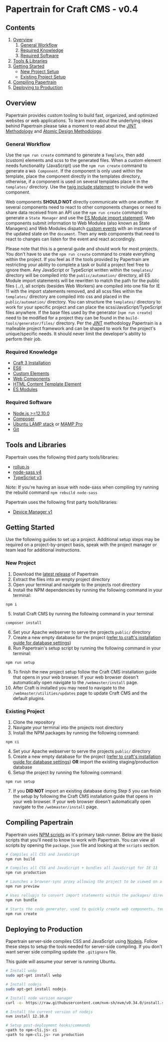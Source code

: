 # Papertrain for Craft CMS - v0.4

## Contents

1. [Overview](#overview)
    1. [General Workflow](#general-workflow)
    1. [Required Knowledge](#required-knowledge)
    1. [Required Software](#required-software)
1. [Tools & Libraries](#tools-and-libraries)
1. [Getting Started](#getting-started)
    - [New Project Setup](#new-project)
    - [Existing Project Setup](#existing-project)
1. [Compiling Papertrain](#compiling-papertrain)
1. [Deploying to Production](#deploying-to-production)

## Overview

Papertrain provides custom tooling to build fast, organized, and optimized websites or web applications. To learn more about the underlying ideas behind Papertrain please take a moment to read about the [JINT Methodology](https://jintmethod.dev/) and [Atomic Design Methodology](http://atomicdesign.bradfrost.com/table-of-contents/).

### General Workflow

Use the `npm run create` command to generate a `Template`, then add (custom) elements and scss to the generated files. When a custom element needs functionality (JavaScript) use the `npm run create` command to generate a `Web Component`. If the component is only used within the template, place the component directly in the templates directory, otherwise, if a component is used on several templates place it in the `templates/` directory. Use the [twig include statement](https://twig.symfony.com/doc/2.x/tags/include.html) to include the web component.

Web components **SHOULD NOT** directly communicate with one another. If several components need to react to other components changes or need to share data received from an API use the `npm run create` command to generate a `State Manager` and use the [ES Module import statement](https://v8.dev/features/modules). Web components submit information to Web Modules (also known as State Managers) and Web Modules dispatch [custom events](https://developer.mozilla.org/en-US/docs/Web/API/CustomEvent/CustomEvent) with an instance of the updated state on the `document`. Then any web components that need to react to changes can listen for the event and react accordingly.

Please note that this is a general guide and should work for most projects. You don't have to use the `npm run create` command to create everything within the project. If you feel as if the tools provided by Papertrain are restricting your ability to complete a task or build a project feel free to ignore them. Any JavaScript or TypeScript written within the `templates/` directory will be compiled into the `public/automation/` directory, all ES Module import statements will be rewritten to match the path for the public files (`./`), all scripts (besides Web Workers) are compiled into one file for IE 11 with the import statements removed, and all scss files within the `templates/` directory are compiled into css and placed in the `public/automation/` directory. You can structure the `templates/` directory to work for your specific project and can place the scss/JavaScript/TypeScript files anywhere. If the base files used by the generator (`npm run create`) need to be modified for a project they can be found in the `build-tools/generator/files/` directory. Per the [JINT](https://jintmethod.dev/) methodology Papertrain is a malleable project framework and can be shaped to work for the project's unique/specific needs. It should never limit the developer's ability to perform their job.

### Required Knowledge

- [Craft 3 Installation](https://docs.craftcms.com/v3/installation.html)
- [ES6](https://www.ecma-international.org/ecma-262/6.0/)
- [Custom Elements](https://html.spec.whatwg.org/multipage/custom-elements.html#custom-elements)
- [Web Components](https://developer.mozilla.org/en-US/docs/Web/Web_Components)
- [HTML Content Template Element](https://html.spec.whatwg.org/multipage/scripting.html#the-template-element)
- [ES Modules](https://v8.dev/features/modules)

### Required Software

- [Node.js >=12.10.0](https://nodejs.org/en/)
- [Composer](https://getcomposer.org/download/)
- [Ubuntu LAMP stack](https://www.digitalocean.com/community/tutorials/how-to-install-linux-apache-mysql-php-lamp-stack-ubuntu-18-04) or [MAMP Pro](https://www.mamp.info/en/)
- [Git](https://git-scm.com/book/en/v2/Getting-Started-Installing-Git)

## Tools and Libraries

Papertrain uses the following third party tools/libraries:

- [rollup.js](https://rollupjs.org/guide/en/)
- [node-sass v4](https://github.com/sass/node-sass)
- [TypeScript v3](https://www.typescriptlang.org/docs/home.html)

*Note:* If you're having an issue with node-sass when compiling try running the rebuild command `npm rebuild node-sass`

Papertrain uses the following first party tools/libraries:

- [Device Manager v1](https://github.com/Pageworks/device-manager)

## Getting Started

Use the following guides to set up a project. Additional setup steps may be required on a project-by-project basis, speak with the project manager or team lead for additional instructions.

### New Project

1. Download the [latest release](https://github.com/Pageworks/papertrain/releases) of Papertrain
2. Extract the files into an empty project directory
3. Open your terminal and navigate to the projects root directory
4. Install the NPM dependencies by running the following command in your terminal:

```script
npm i
```

5. Install Craft CMS by running the following command in your terminal

```script
composer install
```

6. Set your Apache webserver to serve the projects `public/` directory
7. Create a new empty database for the project ([refer to craft's installation guide for database settings](https://docs.craftcms.com/v3/installation.html#step-4-create-a-database))
8. Run Papertrain's setup script by running the following command in your terminal:

```script
npm run setup
```

9. To finish the new project setup follow the Craft CMS installation guide that opens in your web browser. If your web browser doesn't automatically open navigate to the `/webmaster/install` page.
10. After Craft is installed you may need to navigate to the `/webmaster/utilities/updates` page to update Craft CMS and the default plugins.

### Existing Project

1. Clone the repository
2. Navigate your terminal into the projects root directory
3. Install the NPM packages by running the following command:

```script
npm ci
```

4. Set your Apache webserver to serve the projects `public/` directory
5. Create a new empty database for the project ([refer to craft's installation guide for database settings](https://docs.craftcms.com/v3/installation.html#step-4-create-a-database)) **OR** import the existing staging/production database
6. Setup the project by running the following command:

```script
npm run setup
```

7. If you **DID NOT** import an existing database during *Step 5* you can finish the setup by following the Craft CMS installation guide that opens in your web browser. If your web browser doesn't automatically open navigate to the `/webmaster/install` page.


## Compiling Papertrain

Papertrain uses [NPM scripts](https://docs.npmjs.com/misc/scripts) as it's primary task-runner. Below are the basic scripts that you'll need to know to work with Papertrain. You can view all scripts by opening the `package.json` file and looking at the `scripts` section.

```sh
# Compiles all CSS and JavaScript
npm run build

# Compiles all CSS and JavaScript + bundles all JavaScript for IE 11
npm run production

# Launches a browser-sync proxy allowing the project to be viewed on a LAN
npm run preview

# Uses rollupjs to convert import statements within the packages/ directory into IIFEs
npm run bundle

# Starts the code generator, used to quickly create web components, templates, state managers, or global BEM based classes
npm run create
```

## Deploying to Production

Papertrain server-side compiles CSS and JavaScript using [Nodejs](https://nodejs.org/en/). Follow these steps to setup the tools needed for server-side compiling. If you don't want server side compiling update the `.gitignore` file.

This guide will assume your server is running Ubuntu.

```sh
# Install webp
sudo apt-get install webp

# Install nodejs
sudo apt-get install nodejs

# Install node version manager
curl -o- https://raw.githubusercontent.com/nvm-sh/nvm/v0.34.0/install.sh | bash

# Install the current version of nodejs
nvm install 12.10.0

# Setup post-deployment hooks/commands
<path to npm-cli.js> ci
<path to npm-cli.js> run production
```